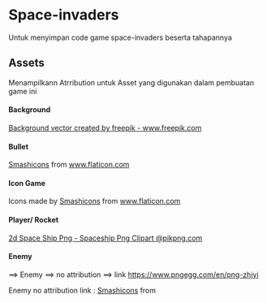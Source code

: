# Space-invaders
Untuk menyimpan code game space-invaders beserta tahapannya 

## Assets
Menampilkann Atrribution untuk Asset yang digunakan dalam pembuatan game ini

#### Background
<a href="https://www.freepik.com/vectors/background">Background vector created by freepik - www.freepik.com</a>

#### Bullet
<div><a href="https://www.flaticon.com/authors/smashicons" title="Smashicons">Smashicons</a> from <a href="https://www.flaticon.com/" title="Flaticon">www.flaticon.com</a></div>

#### Icon Game
<div>Icons made by <a href="https://smashicons.com/" title="Smashicons">Smashicons</a> from <a href="https://www.flaticon.com/" title="Flaticon">www.flaticon.com</a></div>

#### Player/ Rocket
<a href="https://www.pikpng.com/pngvi/xhwxi_2d-space-ship-png-spaceship-png-clipart/" target="_blank">2d Space Ship Png - Spaceship Png Clipart @pikpng.com</a>

#### Enemy 
==> Enemy ==> no attribution ==> link  https://www.pngegg.com/en/png-zhjyi
<div>Enemy no attribution link : <a href=" https://www.pngkey.com/detail/u2q8a9q8o0r5o0t4_space-invaders-alien-png-photo-space-invaders-aliens/" title="Smashicons">Smashicons</a> from <a href="https://www.flaticon.com/"</a></div>



